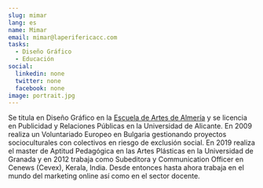 ```yaml
---
slug: mimar
lang: es
name: Mimar
email: mimar@laperifericacc.com
tasks:
  - Diseño Gráfico
  - Educación
social:
  linkedin: none
  twitter: none
  facebook: none
image: portrait.jpg
---
```


Se titula en Diseño Gráfico en la [Escuela de Artes de
Almería](https://www.eaalmeria.es/) y se licencia en Publicidad y Relaciones
Públicas en la Universidad de Alicante. En 2009 realiza un Voluntariado Europeo
en Bulgaria gestionando proyectos socioculturales con colectivos en riesgo de
exclusión social. En 2019 realiza el master de Aptitud Pedagógica en las Artes
Plásticas en la Universidad de Granada y en 2012 trabaja como Subeditora y
Communication Officer en Cenews (Cevex), Kerala, India. Desde entonces hasta ahora trabaja en el
mundo del marketing online así como en el sector docente.
